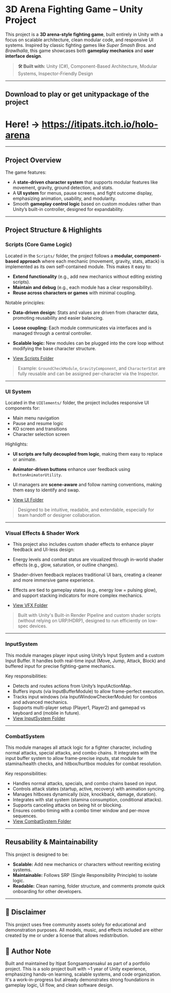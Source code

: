 
#  3D Arena Fighting Game – Unity Project

This project is a **3D arena-style fighting game**, built entirely in Unity with a focus on scalable architecture, clean modular code, and responsive UI systems. Inspired by classic fighting games like *Super Smash Bros.* and *Brawlhalla*, this game showcases both **gameplay mechanics** and **user interface design**.
> **🛠 Built with:** Unity (C#), Component-Based Architecture, Modular Systems, Inspector-Friendly Design
---
## Download to play or get unitypackage of the project 
# Here! -> https://itipats.itch.io/holo-arena
---

##  Project Overview

The game features:
- A **state-driven character system** that supports modular features like movement, gravity, ground detection, and stats.
- A **UI system** for menus, pause screens, and fight outcome display, emphasizing animation, usability, and modularity.
- Smooth **gameplay control logic** based on custom modules rather than Unity’s built-in controller, designed for expandability.

---

## Project Structure & Highlights

###  Scripts (Core Game Logic)
Located in the `Scripts/` folder, the project follows a **modular, component-based approach** where each mechanic (movement, gravity, stats, attack) is implemented as its own self-contained module. This makes it easy to:
- **Extend functionality** (e.g., add new mechanics without editing existing scripts).
- **Maintain and debug** (e.g., each module has a clear responsibility).
- **Reuse across characters or games** with minimal coupling.

Notable principles:
- **Data-driven design:** Stats and values are driven from character data, promoting reusability and easier balancing.
- **Loose coupling:** Each module communicates via interfaces and is managed through a central controller.
- **Scalable logic:** New modules can be plugged into the core loop without modifying the base character structure.

- [View Scripts Folder](./Assets/_Project/Scripts)
>  Example: `GroundCheckModule`, `GravityComponent`, and `CharacterStat` are fully reusable and can be assigned per-character via the Inspector.
---

###  UI System


Located in the `UIElements/` folder, the project includes responsive UI components for:
- Main menu navigation
- Pause and resume logic
- KO screen and transitions
- Character selection screen

Highlights:
- **UI scripts are fully decoupled from logic**, making them easy to replace or animate.
- **Animator-driven buttons** enhance user feedback using `ButtonAnimatorUtility`.
- UI managers are **scene-aware** and follow naming conventions, making them easy to identify and swap.
  
- [View UI Folder](./Assets/_Project/UIElements)
>  Designed to be intuitive, readable, and extendable, especially for team handoff or designer collaboration.
---
### Visual Effects & Shader Work

- This project also includes custom shader effects to enhance player feedback and UI-less design:

- Energy levels and combat status are visualized through in-world shader effects (e.g., glow, saturation, or outline changes).

- Shader-driven feedback replaces traditional UI bars, creating a cleaner and more immersive game experience.

- Effects are tied to gameplay states (e.g., energy low = pulsing glow), and support stacking indicators for more complex mechanics.
  
- [View VFX Folder](./Assets/_Project/VFX)
> Built with Unity's Built-in Render Pipeline and custom shader scripts (without relying on URP/HDRP), designed to run efficiently on low-spec devices.
---
### InputSystem
This module manages player input using Unity’s Input System and a custom Input Buffer.
It handles both real-time input (Move, Jump, Attack, Block) and buffered input for precise fighting-game mechanics.

Key responsibilities:
- Detects and routes actions from Unity’s InputActionMap.
- Buffers inputs (via InputBufferModule) to allow frame-perfect execution.
- Tracks input windows (via InputWindowCheckerModule) for combos and advanced mechanics.
- Supports multi-player setup (Player1, Player2) and gamepad vs keyboard and (moblie in future).
- [View InputSystem Folder](./Assets/_Project/Scripts/Input)
---
### CombatSystem
This module manages all attack logic for a fighter character, including normal attacks, special attacks, and combo chains. It integrates with the input buffer system to allow frame-precise inputs, stat module for stamina/health checks, and hitbox/hurtbox modules for combat resolution.

Key responsibilities:
- Handles normal attacks, specials, and combo chains based on input.
- Controls attack states (startup, active, recovery) with animation syncing.
- Manages hitboxes dynamically (size, knockback, damage, duration).
- Integrates with stat system (stamina consumption, conditional attacks).
- Supports canceling attacks on being hit or blocking.
- Ensures combo timing with a combo timer window and per-move sequences.
- [View CombatSystem Folder](./Assets/_Project/Scripts/Combat)
---
##  Reusability & Maintainability

This project is designed to be:
- **Scalable:** Add new mechanics or characters without rewriting existing systems.
- **Maintainable:** Follows SRP (Single Responsibility Principle) to isolate logic.
- **Readable:** Clean naming, folder structure, and comments promote quick onboarding for other developers.

---
## 📢 Disclaimer

This project uses free community assets solely for educational and demonstration purposes.
All models, music, and effects included are either created by me or under a license that allows redistribution.


## 📌 Author Note
Built and maintained by Itipat Songsampansakul as part of a portfolio project.
This is a solo project built with ~1 year of Unity experience, emphasizing hands-on learning, scalable systems, and code organization. It's a work-in-progress but already demonstrates strong foundations in gameplay logic, UI flow, and clean software design.

